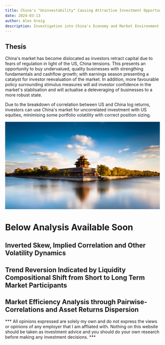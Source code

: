 ```yaml
---
title: China's "Uninvestability" Causing Attractive Investment Opportunity
date: 2024-03-13
author: Alex Greig
description: Investigation into China's Economy and Market Environment
---
```


## Thesis

China's market has become dislocated as investors retract capital due to fears of regulation in light of the US, China tensions. This presents an opportunity to buy undervalued, quality businesses with strengthing fundamentals and cashflow growth; with earnings season presenting a catalyst for investor reevaluation of the market. In addition, more favourable policy surrounding stimulus measures will aid investor confidence in the market's stablisation and will actualise a deleveraging of businesses to a more robust state.

Due to the breakdown of correlation between US and China log returns, investors can use China's market for uncorrelated investment with US equities, minimising some portfolio volatility with correct position sizing. 

![Landscape](2.jpeg)

# Below Analysis Available Soon

## Inverted Skew, Implied Correlation and Other Volatility Dynamics

## Trend Reversion Indicated by Liquidity Compositional Shift from Short to Long Term Market Participants

## Market Efficiency Analysis through Pairwise-Correlations and Asset Returns Dispersion

*** All opinions expressed are solely my own and do not express the views or opinions of any employer that I am affliated with. Nothing on this website should be taken as investment advice and you should do your own research before making any investment decisions. ***
